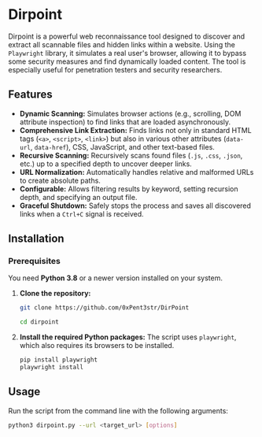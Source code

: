 # Dirpoint

Dirpoint is a powerful web reconnaissance tool designed to discover and extract all scannable files and hidden links within a website. Using the `Playwright` library, it simulates a real user's browser, allowing it to bypass some security measures and find dynamically loaded content. The tool is especially useful for penetration testers and security researchers.

## Features

* **Dynamic Scanning:** Simulates browser actions (e.g., scrolling, DOM attribute inspection) to find links that are loaded asynchronously.
* **Comprehensive Link Extraction:** Finds links not only in standard HTML tags (`<a>`, `<script>`, `<link>`) but also in various other attributes (`data-url`, `data-href`), CSS, JavaScript, and other text-based files.
* **Recursive Scanning:** Recursively scans found files (`.js`, `.css`, `.json`, etc.) up to a specified depth to uncover deeper links.
* **URL Normalization:** Automatically handles relative and malformed URLs to create absolute paths.
* **Configurable:** Allows filtering results by keyword, setting recursion depth, and specifying an output file.
* **Graceful Shutdown:** Safely stops the process and saves all discovered links when a `Ctrl+C` signal is received.

## Installation

### Prerequisites

You need **Python 3.8** or a newer version installed on your system.

1.  **Clone the repository:**
    ```bash
    git clone https://github.com/0xPent3str/DirPoint

    cd dirpoint
    ```

2.  **Install the required Python packages:**
    The script uses `playwright`, which also requires its browsers to be installed.
    ```bash
    pip install playwright
    playwright install
    ```

## Usage

Run the script from the command line with the following arguments:

```bash
python3 dirpoint.py --url <target_url> [options]
